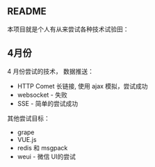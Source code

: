## README

本项目就是个人有从来尝试各种技术试验田： 

## 4月份

4 月份尝试的技术， 数据推送： 

* HTTP Comet 长链接, 使用 ajax 模拟，尝试成功
* websocket - 失败
* SSE - 简单的尝试成功



其他尝试目标： 

* grape
* VUE.js
* redis 和 msgpack
* weui - 微信 UI的尝试
